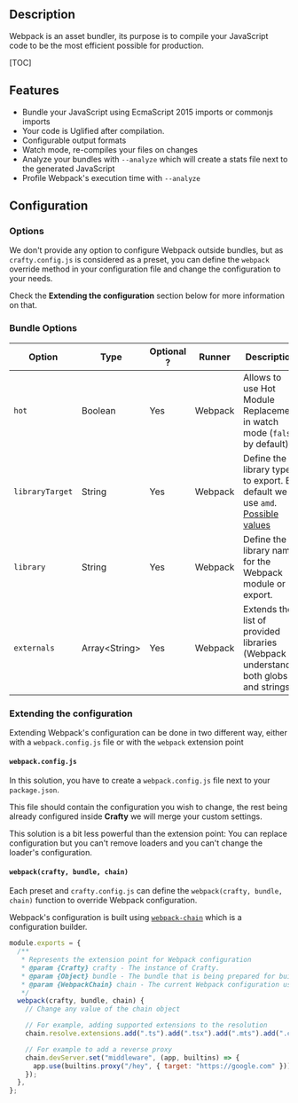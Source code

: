 ## Description

Webpack is an asset bundler, its purpose is to compile your JavaScript code to
be the most efficient possible for production.

[TOC]

## Features

- Bundle your JavaScript using EcmaScript 2015 imports or commonjs imports
- Your code is Uglified after compilation.
- Configurable output formats
- Watch mode, re-compiles your files on changes
- Analyze your bundles with `--analyze` which will create a stats file next to the generated JavaScript
- Profile Webpack's execution time with `--analyze`

## Configuration

### Options

We don't provide any option to configure Webpack outside bundles, but as
`crafty.config.js` is considered as a preset, you can define the `webpack`
override method in your configuration file and change the configuration to your
needs.

Check the **Extending the configuration** section below for more information on
that.

### Bundle Options

| Option          | Type                | Optional ? | Runner  | Description                                                                                                                                      |
| --------------- | ------------------- | ---------- | ------- | ------------------------------------------------------------------------------------------------------------------------------------------------ |
| `hot`           | Boolean             | Yes        | Webpack | Allows to use Hot Module Replacement in watch mode (`false` by default)                                                                          |
| `libraryTarget` | String              | Yes        | Webpack | Define the library type to export. By default we use `amd`. [Possible values](https://webpack.js.org/configuration/output/#output-librarytarget) |
| `library`       | String              | Yes        | Webpack | Define the library name for the Webpack module or export.                                                                                        |
| `externals`     | Array&lt;String&gt; | Yes        | Webpack | Extends the list of provided libraries (Webpack understands both globs and strings)                                                              |

### Extending the configuration

Extending Webpack's configuration can be done in two different way, either with
a `webpack.config.js` file or with the `webpack` extension point

#### `webpack.config.js`

In this solution, you have to create a `webpack.config.js` file next to your
`package.json`.

This file should contain the configuration you wish to change, the rest being
already configured inside **Crafty** we will merge your custom settings.

This solution is a bit less powerful than the extension point: You can replace
configuration but you can't remove loaders and you can't change the loader's
configuration.

#### `webpack(crafty, bundle, chain)`

Each preset and `crafty.config.js` can define the `webpack(crafty, bundle, chain)` function to override Webpack configuration.

Webpack's configuration is built using
[`webpack-chain`](https://github.com/mozilla-neutrino/webpack-chain#getting-started)
which is a configuration builder.

```javascript
module.exports = {
  /**
   * Represents the extension point for Webpack configuration
   * @param {Crafty} crafty - The instance of Crafty.
   * @param {Object} bundle - The bundle that is being prepared for build (name, input, source, destination)
   * @param {WebpackChain} chain - The current Webpack configuration using `webpack-chain`
   */
  webpack(crafty, bundle, chain) {
    // Change any value of the chain object

    // For example, adding supported extensions to the resolution
    chain.resolve.extensions.add(".ts").add(".tsx").add(".mts").add(".cts");

    // For example to add a reverse proxy
    chain.devServer.set("middleware", (app, builtins) => {
      app.use(builtins.proxy("/hey", { target: "https://google.com" }));
    });
  },
};
```
